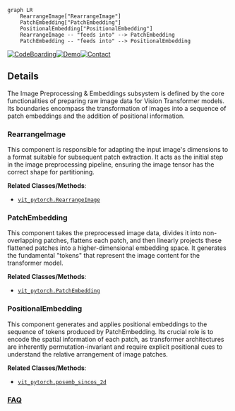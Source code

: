 ```mermaid
graph LR
    RearrangeImage["RearrangeImage"]
    PatchEmbedding["PatchEmbedding"]
    PositionalEmbedding["PositionalEmbedding"]
    RearrangeImage -- "feeds into" --> PatchEmbedding
    PatchEmbedding -- "feeds into" --> PositionalEmbedding
```

[![CodeBoarding](https://img.shields.io/badge/Generated%20by-CodeBoarding-9cf?style=flat-square)](https://github.com/CodeBoarding/GeneratedOnBoardings)[![Demo](https://img.shields.io/badge/Try%20our-Demo-blue?style=flat-square)](https://www.codeboarding.org/demo)[![Contact](https://img.shields.io/badge/Contact%20us%20-%20contact@codeboarding.org-lightgrey?style=flat-square)](mailto:contact@codeboarding.org)

## Details

The Image Preprocessing & Embeddings subsystem is defined by the core functionalities of preparing raw image data for Vision Transformer models. Its boundaries encompass the transformation of images into a sequence of patch embeddings and the addition of positional information.

### RearrangeImage
This component is responsible for adapting the input image's dimensions to a format suitable for subsequent patch extraction. It acts as the initial step in the image preprocessing pipeline, ensuring the image tensor has the correct shape for partitioning.


**Related Classes/Methods**:

- <a href="https://github.com/lucidrains/vit-pytorch/blob/main/vit_pytorch/vit.py" target="_blank" rel="noopener noreferrer">`vit_pytorch.RearrangeImage`</a>


### PatchEmbedding
This component takes the preprocessed image data, divides it into non-overlapping patches, flattens each patch, and then linearly projects these flattened patches into a higher-dimensional embedding space. It generates the fundamental "tokens" that represent the image content for the transformer model.


**Related Classes/Methods**:

- <a href="https://github.com/lucidrains/vit-pytorch/blob/main/vit_pytorch/vit.py" target="_blank" rel="noopener noreferrer">`vit_pytorch.PatchEmbedding`</a>


### PositionalEmbedding
This component generates and applies positional embeddings to the sequence of tokens produced by PatchEmbedding. Its crucial role is to encode the spatial information of each patch, as transformer architectures are inherently permutation-invariant and require explicit positional cues to understand the relative arrangement of image patches.


**Related Classes/Methods**:

- <a href="https://github.com/lucidrains/vit-pytorch/blob/main/vit_pytorch/simple_vit.py" target="_blank" rel="noopener noreferrer">`vit_pytorch.posemb_sincos_2d`</a>




### [FAQ](https://github.com/CodeBoarding/GeneratedOnBoardings/tree/main?tab=readme-ov-file#faq)